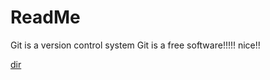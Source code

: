 # ReadMe
Git is a version control system
Git is a free software!!!!!
nice!!

[dir](https://github.com/SupermanCC0227/First/tree/master/dir)

